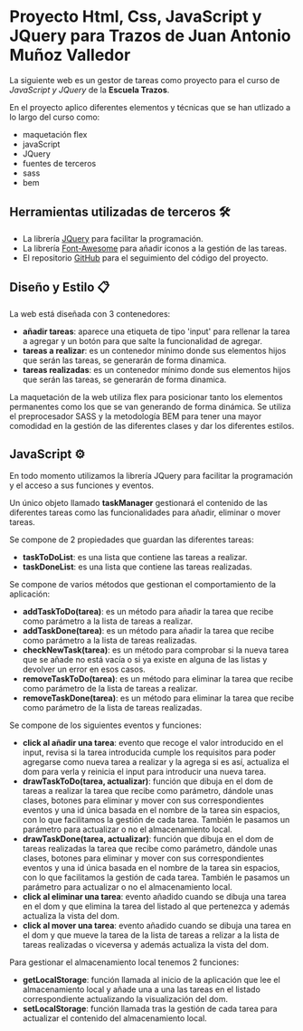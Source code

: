 # Proyecto Html, Css, JavaScript y JQuery para Trazos de Juan Antonio Muñoz Valledor

La siguiente web es un gestor de tareas como proyecto para el curso de *JavaScript y JQuery* de la **Escuela Trazos**.

En el proyecto aplico diferentes elementos y técnicas que se han utlizado a lo largo del curso como:
* maquetación flex
* javaScript
* JQuery
* fuentes de terceros
* sass
* bem

## Herramientas utilizadas de terceros 🛠️

* La librería [JQuery](https://jquery.com/) para facilitar la programación.
* La librería [Font-Awesome](https://fontawesome.com/) para añadir iconos a la gestión de las tareas.
* El repositorio [GitHub](https://github.com/NAVJuanan/Trazos/tree/main/Ejercicios/ToDoList) para el seguimiento del código del proyecto.

## Diseño y Estilo 📋
La web está diseñada con 3 contenedores:
* **añadir tareas**: aparece una etiqueta de tipo 'input' para rellenar la tarea a agregar y un botón para que salte la funcionalidad de agregar.
* **tareas a realizar**: es un contenedor mínimo donde sus elementos hijos que serán las tareas, se generarán de forma dinamica.
* **tareas realizadas**: es un contenedor mínimo donde sus elementos hijos que serán las tareas, se generarán de forma dinamica.

La maquetación de la web utiliza flex para posicionar tanto los elementos permanentes como los que se van generando de forma dinámica.
Se utiliza el preprocesador SASS y la metodología BEM para tener una mayor comodidad en la gestión de las diferentes clases y dar los diferentes estilos.

## JavaScript ⚙️
En todo momento utilizamos la librería JQuery para facilitar la programación y el acceso a sus funciones y eventos.

Un único objeto llamado **taskManager** gestionará el contenido de las diferentes tareas como las funcionalidades para añadir, eliminar o mover tareas.

Se compone de 2 propiedades que guardan las diferentes tareas:
* **taskToDoList**: es una lista que contiene las tareas a realizar.
* **taskDoneList**: es una lista que contiene las tareas realizadas.

Se compone de varios métodos que gestionan el comportamiento de la aplicación:
* **addTaskToDo(tarea)**: es un método para añadir la tarea que recibe como parámetro a la lista de tareas a realizar.
* **addTaskDone(tarea)**: es un método para añadir la tarea que recibe como parámetro a la lista de tareas realizadas.
* **checkNewTask(tarea)**: es un método para comprobar si la nueva tarea que se añade no está vacía o si ya existe en alguna de las listas y devolver un error en esos casos.
* **removeTaskToDo(tarea)**: es un método para eliminar la tarea que recibe como parámetro de la lista de tareas a realizar.
* **removeTaskDone(tarea)**: es un método para eliminar la tarea que recibe como parámetro de la lista de tareas realizadas.

Se compone de los siguientes eventos y funciones:
* **click al añadir una tarea**: evento que recoge el valor introducido en el input, revisa si la tarea introducida cumple los requisitos para poder agregarse como nueva tarea a realizar y la agrega si es así, actualiza el dom para verla y reinicia el input para introducir una nueva tarea.
* **drawTaskToDo(tarea, actualizar)**: función que dibuja en el dom de tareas a realizar la tarea que recibe como parámetro, dándole unas clases, botones para eliminar y mover con sus correspondientes eventos y una id única basada en el nombre de la tarea sin espacios, con lo que facilitamos la gestión de cada tarea. También le pasamos un parámetro para actualizar o no el almacenamiento local.
* **drawTaskDone(tarea, actualizar)**: función que dibuja en el dom de tareas realizadas la tarea que recibe como parámetro, dándole unas clases, botones para eliminar y mover con sus correspondientes eventos y una id única basada en el nombre de la tarea sin espacios, con lo que facilitamos la gestión de cada tarea. También le pasamos un parámetro para actualizar o no el almacenamiento local.
* **click al eliminar una tarea**: evento añadido cuando se dibuja una tarea en el dom y que elimina la tarea del listado al que pertenezca y además actualiza la vista del dom.
* **click al mover una tarea**: evento añadido cuando se dibuja una tarea en el dom y que mueve la tarea de la lista de tareas a relizar a la lista de tareas realizadas o viceversa y además actualiza la vista del dom.

Para gestionar el almacenamiento local tenemos 2 funciones:
* **getLocalStorage**: función llamada al inicio de la aplicación que lee el almacenamiento local y añade una a una las tareas en el listado correspondiente actualizando la visualización del dom.
* **setLocalStorage**: función llamada tras la gestión de cada tarea para actualizar el contenido del almacenamiento local.